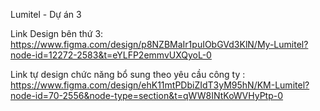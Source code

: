 Lumitel - Dự án 3 

Link Design bên thứ 3: https://www.figma.com/design/p8NZBMaIr1puIObGVd3KlN/My-Lumitel?node-id=12272-2583&t=eYLFP2emmvUXQyoL-0

Link tự design chức năng bổ sung theo yêu cầu công ty : https://www.figma.com/design/ehK11mtPDbiZIdT3yM95hN/KM-Lumitel?node-id=70-2556&node-type=section&t=qWW8INtKoWVHyPtp-0
